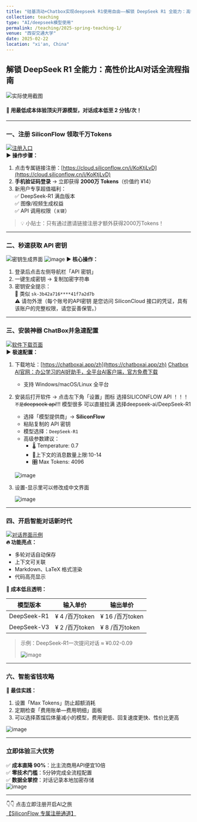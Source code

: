 ```yaml
---
title: "硅基流动+Chatbox实现deepseek R1使用自由——解锁 DeepSeek R1 全能力：高性价比AI对话全流程指南"
collection: teaching
type: "AI/deepseek模型使用"
permalink: /teaching/2025-spring-teaching-1/
venue: "西安交通大学"
date: 2025-02-22
location: "xi'an, China"
---
```


## 解锁 DeepSeek R1 全能力：高性价比AI对话全流程指南

![实际使用截图](http://113.142.162.14:40061/i/2025/02/21/12lbzvr.png)

#### 🌟 用最低成本体验顶尖开源模型，对话成本低至 2 分钱/次！

---

### 一、注册 SiliconFlow 领取千万Tokens

[![注册入口](http://113.142.162.14:40061/i/2025/02/21/12kik15.png)]()  
**▶️ 操作步骤：**  

1. 点击专属链接注册：[https://cloud.siliconflow.cn/i/KoKtjLvD](https://cloud.siliconflow.cn/i/KoKtjLvD)  
2. **手机验证码登录** → 立即获得 **2000万 Tokens**（价值约 ¥14）  
3. 新用户专享超值福利：  
   ✅ DeepSeek-R1 满血版本  
   ✅ 图像/视频生成权益  
   ✅ API 调用权限（`关键`）  

> 💡 小贴士：只有通过邀请链接注册才额外获得2000万Tokens！

---

### 二、秒速获取 API 密钥

![密钥生成界面](http://113.142.162.14:40061/i/2025/02/21/12n4qg8.png)  ![image](http://113.142.162.14:40061/i/2025/02/21/12o2cqq.png)
**▶️ 核心操作：**  

1. 登录后点击左侧导航栏「API 密钥」  
2. 一键生成密钥 → 复制加密字符串  
3. 密钥安全提示：  
   🔐 类似 `sk-3b42a716****41f7a2d7b`  
   ⚠️ 请勿外泄（每个账号的API密钥 是您访问 SiliconCloud 接口的凭证，具有该账户的完整权限，请您妥善保管。）

---

### 三、安装神器 ChatBox并急速配置

[![软件下载页面](http://113.142.162.14:40061/i/2025/02/21/12owm8y.png)]()  
**▶️ 极速配置：**  

1. 下载地址：[https://chatboxai.app/zh](https://chatboxai.app/zh)  [Chatbox AI官网：办公学习的AI好助手，全平台AI客户端，官方免费下载](https://chatboxai.app/zh)
   
   - 支持 Windows/macOS/Linux 全平台

2. 安装后打开软件 → 点击左下角「设置」图标 选择SILICONFLOW API ！！！`不是`~~deepseek api~~!!! 模型很多 可以直接拉满 选择deepseek-ai/DeepSeek-R1
   
   - 选择「模型提供商」→ **SiliconFlow**
   - 粘贴复制的 API 密钥
   - 模型选择：`DeepSeek-R1`
   - 高级参数建议：  
     - 🌡️ Temperature: 0.7  
     - 🎨上下文的消息数量上限:10-14
     - 🎛️ Max Tokens: 4096
   
   ![image](http://113.142.162.14:40061/i/2025/02/21/12piivz.png)

3. 设置-显示里可以修改成中文界面
   
   ![image](http://113.142.162.14:40061/i/2025/02/21/12r6sze.png)

---

### 四、开启智能对话新时代

[![对话界面示例](http://113.142.162.14:40061/i/2025/02/21/12lbzvr.png)]()  
**🔥 功能亮点：**  

- 多轮对话自动保存 
- 上下文可关联 
- Markdown、LaTeX 格式渲染  
- 代码高亮显示  

**💸 成本低且透明：**  

| 模型版本    | 输入单价       | 输出单价        |
| ----------- | -------------- | --------------- |
| DeepSeek-R1 | ¥ 4 /百万token | ¥ 16 /百万token |
| DeepSeek-V3 | ¥ 2 /百万token | ¥ 8 /百万token  |

> 示例：DeepSeek-R1一次提问对话 ≈ ¥0.02-0.09
> 
> ![image](http://113.142.162.14:40061/i/2025/02/21/12up6cv.png)

---

### 六、智能省钱攻略

**🎯 最佳实践：**  

1. 设置「Max Tokens」防止超额消耗  
2. 定期检查「费用账单—费用明细」面板   
3. 可以选择蒸馏后体量减小的模型，费用更低、回复速度更快、性价比更高

![image](http://113.142.162.14:40061/i/2025/02/22/1clhz.png)

---

### 立即体验三大优势

✅ **成本直降 90%**：比主流商用API便宜10倍  
✅ **零技术门槛**：5分钟完成全流程配置  
✅ **数据全掌控**：对话记录本地加密存储  
![image](http://113.142.162.14:40061/i/2025/02/22/1sz3p.png)

---

👇👇 点击立即注册开启AI之旅  
[【SiliconFlow 专属注册通道】](https://cloud.siliconflow.cn/i/KoKtjLvD)  
